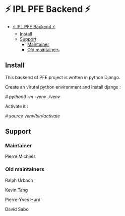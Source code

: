 # ⚡️ IPL PFE Backend ⚡️

- [⚡️ IPL PFE Backend ⚡️](#️-ipl-pfe-backend-️)
  - [Install](#install)
  - [Support](#support)
    - [Maintainer](#maintainer)
    - [Old maintainers](#old-maintainers)


## Install

This backend of PFE project is written in python Django.

Create an virutal python environment and install django :

*\# python3 -m -venv ./venv*

Activate it :

*\# source venv/bin/activate*

## Support

### Maintainer

Pierre Michiels

### Old maintainers

Ralph Urbach

Kevin Tang

Pierre-Yves Hurd

David Sabo

